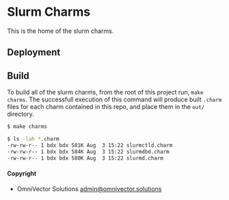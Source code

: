 # Slurm Charms
This is the home of the slurm charms.

## Deployment

## Build
To build all of the slurm charms, from the root of this project run, `make charms`.
The successfull execution of this command will produce built `.charm` files for each charm contained in this repo, and place them in the `out/` directory.
```bash
$ make charms
```
```bash
$ ls -lah *.charm
-rw-rw-r-- 1 bdx bdx 581K Aug  3 15:22 slurmctld.charm
-rw-rw-r-- 1 bdx bdx 584K Aug  3 15:22 slurmdbd.charm
-rw-rw-r-- 1 bdx bdx 580K Aug  3 15:22 slurmd.charm
```

#### Copyright
* OmniVector Solutions <admin@omnivector.solutions>
